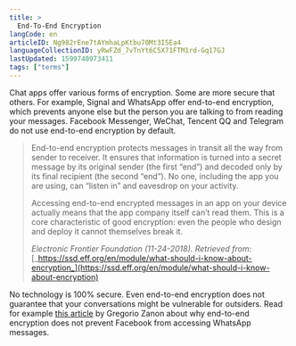 ```yaml
---
title: >
  End-To-End Encryption
langCode: en
articleID: Ng982rEne7tAYmhaLpKtbu70Mt3I5Ea4
languageCollectionID: yRwFZd_7vTnYt6C5X71FTM1rd-Gq17GJ
lastUpdated: 1599740973411
tags: ["terms"]
---
```


Chat apps offer various forms of encryption. Some are more secure that others. For example, Signal and WhatsApp offer end-to-end encryption, which prevents anyone else but the person you are talking to from reading your messages. Facebook Messenger, WeChat, Tencent QQ and Telegram do not use end-to-end encryption by default.

> End-to-end encryption protects messages in transit all the way from sender to receiver. It ensures that information is turned into a secret message by its original sender (the first “end”) and decoded only by its final recipient (the second “end”). No one, including the app you are using, can “listen in” and eavesdrop on your activity.
> 
> Accessing end-to-end encrypted messages in an app on your device actually means that the app company itself can’t read them. This is a core characteristic of good encryption: even the people who design and deploy it cannot themselves break it.
> 
> _Electronic Frontier Foundation (11-24-2018). Retrieved from:_  
> [_https://ssd.eff.org/en/module/what-should-i-know-about-encryption_](https://ssd.eff.org/en/module/what-should-i-know-about-encryption)

No technology is 100% secure. Even end-to-end encryption does not guarantee that your conversations might be vulnerable for outsiders. Read for example [this article](https://medium.com/@gzanon/no-end-to-end-encryption-does-not-prevent-facebook-from-accessing-whatsapp-chats-d7c6508731b2) by Gregorio Zanon about why end-to-end encryption does not prevent Facebook from accessing WhatsApp messages.